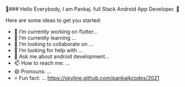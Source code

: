 👋### Hello Everybody, I am Pankaj. full Stack Android App Developer. 👋


<!-- **pankajkcodes/pankajkcodes** is a ✨ _special_ ✨ repository because its `README.md` (this file) appears on your GitHub profile. -->

Here are some ideas to get you started:

- 🔭 I’m currently working on flutter...
- 🌱 I’m currently learning ...
- 👯 I’m looking to collaborate on ...
- 🤔 I’m looking for help with ...
- 💬 Ask me about android development...
- 📫 How to reach me: ...
- 😄 Pronouns: ...
- ⚡ Fun fact: ...  https://skyline.github.com/pankajkcodes/2021


